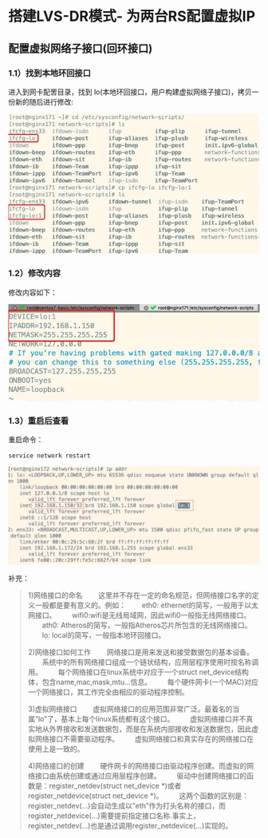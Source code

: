 # 搭建LVS-DR模式- 为两台RS配置虚拟IP

## 配置虚拟网络子接口(回环接口)

### 1.1）找到本地环回接口

进入到网卡配罟目录，找到 lo(本地环回接口，用户构建虚拟网络子接口)，拷贝一份新的随后进行修改:

![输入图片说明](../img/06.jpg)

### 1.2）修改内容

修改内容如下：

![输入图片说明](../img/07.jpg)

### 1.3）重启后查看

重启命令：

```
service network restart
```

![输入图片说明](../img/09.jpg)

补充：

> 1)网络接口的命名
> 　　这里并不存在一定的命名规范，但网络接口名字的定义一般都是要有意义的。例如：
> 　　eth0: ethernet的简写，一般用于以太网接口。
> 　　wifi0:wifi是无线局域网，因此wifi0一般指无线网络接口。
> 　　ath0: Atheros的简写，一般指Atheros芯片所包含的无线网络接口。
> 　　lo: local的简写，一般指本地环回接口。       
>
> 2)网络接口如何工作
> 　　网络接口是用来发送和接受数据包的基本设备。
> 　　系统中的所有网络接口组成一个链状结构，应用层程序使用时按名称调用。
> 　　每个网络接口在linux系统中对应于一个struct net_device结构体，包含name,mac,mask,mtu…信息。
> 　　每个硬件网卡(一个MAC)对应一个网络接口，其工作完全由相应的驱动程序控制。  
>
> 3)虚拟网络接口
> 　　虚拟网络接口的应用范围非常广泛。最着名的当属“lo”了，基本上每个linux系统都有这个接口。
> 　　虚拟网络接口并不真实地从外界接收和发送数据包，而是在系统内部接收和发送数据包，因此虚拟网络接口不需要驱动程序。
> 　　虚拟网络接口和真实存在的网络接口在使用上是一致的。
>
> 4)网络接口的创建
> 　　硬件网卡的网络接口由驱动程序创建。而虚拟的网络接口由系统创建或通过应用层程序创建。
> 　　驱动中创建网络接口的函数是：register_netdev(struct net_device *)或者register_netdevice(struct net_device *)。
> 　　这两个函数的区别是：register_netdev(…)会自动生成以”eth”作为打头名称的接口，而register_netdevice(…)需要提前指定接口名称.事实上，register_netdev(…)也是通过调用register_netdevice(…)实现的。      